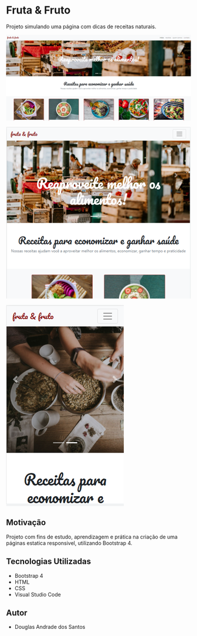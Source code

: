 # Fruta & Fruto

Projeto simulando uma página com dicas de receitas naturais.

![image](header.png "web")



![image](header_tablet.png "tablet")


![image](header_mobile.png "mobile")

## Motivação

Projeto com fins de estudo, aprendizagem e prática na criação de uma páginas estatica responsivel, utilizando Bootstrap 4.


## Tecnologias Utilizadas

- Bootstrap 4
- HTML
- CSS
- Visual Studio Code

## Autor

- Douglas Andrade dos Santos